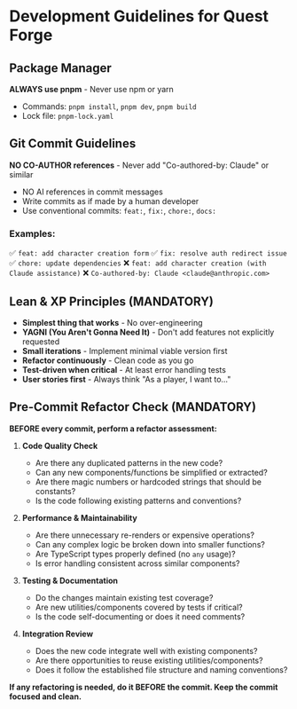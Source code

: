 # Development Guidelines for Quest Forge

## Package Manager

**ALWAYS use pnpm** - Never use npm or yarn
- Commands: `pnpm install`, `pnpm dev`, `pnpm build`
- Lock file: `pnpm-lock.yaml`

## Git Commit Guidelines

**NO CO-AUTHOR references** - Never add "Co-authored-by: Claude" or similar
- NO AI references in commit messages
- Write commits as if made by a human developer
- Use conventional commits: `feat:`, `fix:`, `chore:`, `docs:`

### Examples:
✅ `feat: add character creation form`
✅ `fix: resolve auth redirect issue`
✅ `chore: update dependencies`
❌ `feat: add character creation (with Claude assistance)`
❌ `Co-authored-by: Claude <claude@anthropic.com>`

## Lean & XP Principles (MANDATORY)

- **Simplest thing that works** - No over-engineering
- **YAGNI (You Aren't Gonna Need It)** - Don't add features not explicitly requested
- **Small iterations** - Implement minimal viable version first
- **Refactor continuously** - Clean code as you go
- **Test-driven when critical** - At least error handling tests
- **User stories first** - Always think "As a player, I want to..."

## Pre-Commit Refactor Check (MANDATORY)

**BEFORE every commit, perform a refactor assessment:**

1. **Code Quality Check**
   - Are there any duplicated patterns in the new code?
   - Can any new components/functions be simplified or extracted?
   - Are there magic numbers or hardcoded strings that should be constants?
   - Is the code following existing patterns and conventions?

2. **Performance & Maintainability**
   - Are there unnecessary re-renders or expensive operations?
   - Can any complex logic be broken down into smaller functions?
   - Are TypeScript types properly defined (no `any` usage)?
   - Is error handling consistent across similar components?

3. **Testing & Documentation**
   - Do the changes maintain existing test coverage?
   - Are new utilities/components covered by tests if critical?
   - Is the code self-documenting or does it need comments?

4. **Integration Review**
   - Does the new code integrate well with existing components?
   - Are there opportunities to reuse existing utilities/components?
   - Does it follow the established file structure and naming conventions?

**If any refactoring is needed, do it BEFORE the commit. Keep the commit focused and clean.**
